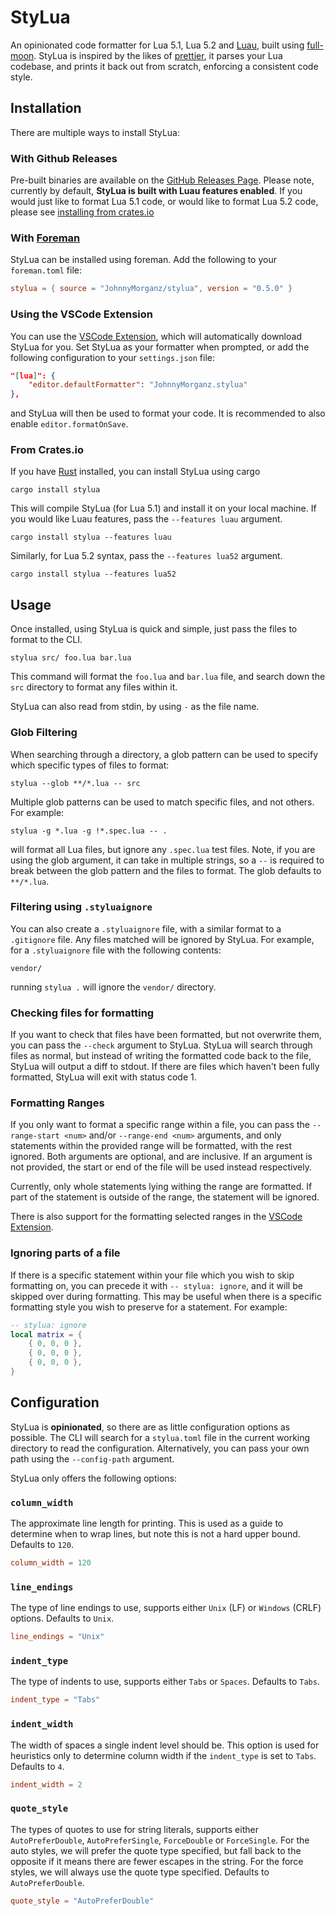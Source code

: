 # StyLua

An opinionated code formatter for Lua 5.1, Lua 5.2 and [Luau](https://roblox.github.io/luau/), built using [full-moon](https://github.com/Kampfkarren/full-moon).
StyLua is inspired by the likes of [prettier](https://github.com/prettier/prettier), it parses your Lua codebase, and prints it back out from scratch,
enforcing a consistent code style.

## Installation
There are multiple ways to install StyLua:

### With Github Releases
Pre-built binaries are available on the [GitHub Releases Page](https://github.com/JohnnyMorganz/StyLua/releases).
Please note, currently by default, **StyLua is built with Luau features enabled**. If you would just like to format Lua 5.1 code,
or would like to format Lua 5.2 code, please see [installing from crates.io](#from-cratesio)

### With [Foreman](https://github.com/Roblox/foreman)
StyLua can be installed using foreman. Add the following to your `foreman.toml` file:
```toml
stylua = { source = "JohnnyMorganz/stylua", version = "0.5.0" }
```

### Using the VSCode Extension

You can use the [VSCode Extension](https://marketplace.visualstudio.com/items?itemName=JohnnyMorganz.stylua), which will automatically download StyLua for you.
Set StyLua as your formatter when prompted, or add the following configuration to your `settings.json` file:

```json
"[lua]": {
    "editor.defaultFormatter": "JohnnyMorganz.stylua"
},
```

and StyLua will then be used to format your code. It is recommended to also enable `editor.formatOnSave`.

### From Crates.io
If you have [Rust](https://www.rust-lang.org/) installed, you can install StyLua using cargo
```
cargo install stylua
```
This will compile StyLua (for Lua 5.1) and install it on your local machine.
If you would like Luau features, pass the `--features luau` argument.
```
cargo install stylua --features luau
```
Similarly, for Lua 5.2 syntax, pass the `--features lua52` argument.
```
cargo install stylua --features lua52
```

## Usage
Once installed, using StyLua is quick and simple, just pass the files to format to the CLI.
```
stylua src/ foo.lua bar.lua
```
This command will format the `foo.lua` and `bar.lua` file, and search down the `src` directory to format any files within it.

StyLua can also read from stdin, by using `-` as the file name.

### Glob Filtering
When searching through a directory, a glob pattern can be used to specify which specific types of files to format:
```
stylua --glob **/*.lua -- src
```
Multiple glob patterns can be used to match specific files, and not others. For example:
```
stylua -g *.lua -g !*.spec.lua -- .
```
will format all Lua files, but ignore any `.spec.lua` test files.
Note, if you are using the glob argument, it can take in multiple strings, so a `--` is required to break between the glob pattern and the files to format.
The glob defaults to `**/*.lua`.

### Filtering using `.styluaignore`
You can also create a `.styluaignore` file, with a similar format to a `.gitignore` file. Any files matched will be ignored by StyLua.
For example, for a `.styluaignore` file with the following contents:
```
vendor/
```
running `stylua .` will ignore the `vendor/` directory.

### Checking files for formatting
If you want to check that files have been formatted, but not overwrite them, you can pass the `--check` argument to StyLua.
StyLua will search through files as normal, but instead of writing the formatted code back to the file, StyLua will output a diff to stdout.
If there are files which haven't been fully formatted, StyLua will exit with status code 1.

### Formatting Ranges
If you only want to format a specific range within a file, you can pass the `--range-start <num>` and/or `--range-end <num>` arguments,
and only statements within the provided range will be formatted, with the rest ignored. Both arguments are optional, and are inclusive.
If an argument is not provided, the start or end of the file will be used instead respectively.

Currently, only whole statements lying withing the range are formatted. If part of the statement is outside of the range, the statement will be ignored.

There is also support for the formatting selected ranges in the [VSCode Extension](https://marketplace.visualstudio.com/items?itemName=JohnnyMorganz.stylua).

### Ignoring parts of a file
If there is a specific statement within your file which you wish to skip formatting on, you can precede it with `-- stylua: ignore`,
and it will be skipped over during formatting. This may be useful when there is a specific formatting style you wish to preserve for
a statement. For example:
```lua
-- stylua: ignore
local matrix = {
    { 0, 0, 0 },
    { 0, 0, 0 },
    { 0, 0, 0 },
}
```

## Configuration

StyLua is **opinionated**, so there are as little configuration options as possible.
The CLI will search for a `stylua.toml` file in the current working directory to read the configuration.
Alternatively, you can pass your own path using the `--config-path` argument.

StyLua only offers the following options:

### `column_width`

The approximate line length for printing. This is used as a guide to determine when to wrap lines, but note this is
not a hard upper bound.
Defaults to `120`.

```toml
column_width = 120
```

### `line_endings`

The type of line endings to use, supports either `Unix` (LF) or `Windows` (CRLF) options.
Defaults to `Unix`.

```toml
line_endings = "Unix"
```

### `indent_type`

The type of indents to use, supports either `Tabs` or `Spaces`.
Defaults to `Tabs`.

```toml
indent_type = "Tabs"
```

### `indent_width`

The width of spaces a single indent level should be. This option is used for heuristics only to determine column width if the `indent_type` is set to `Tabs`.
Defaults to `4`.

```toml
indent_width = 2
```

### `quote_style`

The types of quotes to use for string literals, supports either `AutoPreferDouble`, `AutoPreferSingle`, `ForceDouble` or `ForceSingle`.
For the auto styles, we will prefer the quote type specified, but fall back to the opposite if it means there are fewer escapes in the string. For the
force styles, we will always use the quote type specified.
Defaults to `AutoPreferDouble`.

```toml
quote_style = "AutoPreferDouble"
```
